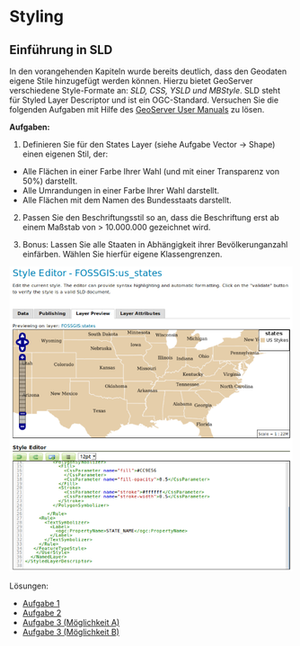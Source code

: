 # Styling

## Einführung in SLD

In den vorangehenden Kapiteln wurde bereits deutlich, dass den Geodaten eigene Stile hinzugefügt werden können.
Hierzu bietet GeoServer verschiedene Style-Formate an: *SLD, CSS, YSLD und MBStyle*.
SLD steht für Styled Layer Descriptor und ist ein OGC-Standard. Versuchen Sie die folgenden Aufgaben mit Hilfe
des [GeoServer User Manuals](https://docs.geoserver.org/stable/en/user/styling/sld/index.html) zu lösen.

**Aufgaben:**

1. Definieren Sie für den States Layer (siehe Aufgabe Vector -> Shape) einen
eigenen Stil, der:
  * Alle Flächen in einer Farbe Ihrer Wahl (und mit einer Transparenz von 50%) darstellt.
  * Alle Umrandungen in einer Farbe Ihrer Wahl darstellt.
  * Alle Flächen mit dem Namen des Bundesstaats darstellt.

2. Passen Sie den Beschriftungsstil so an, dass die Beschriftung erst ab einem Maßstab von > 10.000.000 gezeichnet wird.

3. Bonus: Lassen Sie alle Staaten in Abhängigkeit ihrer Bevölkerunganzahl einfärben. Wählen Sie hierfür eigene Klassengrenzen.

![Eigener GeoServer-Style](../assets/style1.png)

Lösungen:
  * [Aufgabe 1](https://terrestris.github.io/geoserver-introduction-ws/de/assets/style-example-1.sld)
  * [Aufgabe 2](https://terrestris.github.io/geoserver-introduction-ws/de/assets/style-example-2.sld)
  * [Aufgabe 3 (Möglichkeit A)](https://terrestris.github.io/geoserver-introduction-ws/de/assets/style-example-3a.sld)
  * [Aufgabe 3 (Möglichkeit B)](https://terrestris.github.io/geoserver-introduction-ws/de/assets/style-example-3b.sld)
